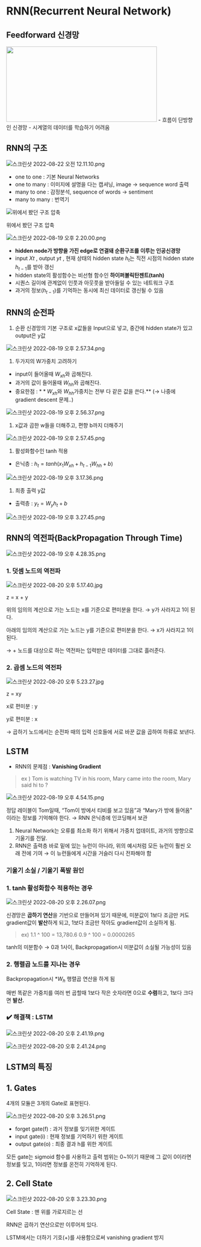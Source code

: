 # RNN(Recurrent Neural Network)

## Feedforward 신경망

<img src="https://github.com/eunbinni/TIL/blob/main/RNN/images/%25E1%2584%2589%25E1%2585%25B3%25E1%2584%258F%25E1%2585%25B3%25E1%2584%2585%25E1%2585%25B5%25E1%2586%25AB%25E1%2584%2589%25E1%2585%25A3%25E1%2586%25BA_2022-08-19_%25E1%2584%258B%25E1%2585%25A9%25E1%2584%2592%25E1%2585%25AE_2.10.46.png" width="400" height="200"/>
- 흐름이 단방향인 신경망
- 시계열의 데이터를 학습하기 어려움

## RNN의 구조

![스크린샷 2022-08-22 오전 12.11.10.png](https://github.com/eunbinni/TIL/blob/main/RNN/images/%25E1%2584%2589%25E1%2585%25B3%25E1%2584%258F%25E1%2585%25B3%25E1%2584%2585%25E1%2585%25B5%25E1%2586%25AB%25E1%2584%2589%25E1%2585%25A3%25E1%2586%25BA_2022-08-19_%25E1%2584%258B%25E1%2585%25A9%25E1%2584%2592%25E1%2585%25AE_2.20.00.png)

- one to one : 기본 Neural Networks
- one to many : 이미지에 설명을 다는 캡셔닝, image → sequence word 출력
- many to one : 감정분석, sequence of words → sentiment
- many to many : 번역기

![위에서 봤던 구조 압축](https://github.com/eunbinni/TIL/blob/main/RNN/images/%25E1%2584%2589%25E1%2585%25B3%25E1%2584%258F%25E1%2585%25B3%25E1%2584%2585%25E1%2585%25B5%25E1%2586%25AB%25E1%2584%2589%25E1%2585%25A3%25E1%2586%25BA_2022-08-19_%25E1%2584%258B%25E1%2585%25A9%25E1%2584%2592%25E1%2585%25AE_2.56.37.png)

위에서 봤던 구조 압축

![스크린샷 2022-08-19 오후 2.20.00.png](RNN(Recurrent%20Neural%20Network)%20b2bc3781f8754c7e86699248e4c78654/%25E1%2584%2589%25E1%2585%25B3%25E1%2584%258F%25E1%2585%25B3%25E1%2584%2585%25E1%2585%25B5%25E1%2586%25AB%25E1%2584%2589%25E1%2585%25A3%25E1%2586%25BA_2022-08-19_%25E1%2584%258B%25E1%2585%25A9%25E1%2584%2592%25E1%2585%25AE_2.20.00.png)

- **hidden node가 방향을 가진 edge로 연결돼 순환구조를 이루는 인공신경망**
- input $Xt$
, output $yt$ , 현재 상태의 hidden state  $h_{t}$는 직전 시점의 hidden state $h_{t-1}$를 받아 갱신
- hidden state의 활성함수는 비선형 함수인 **하이퍼볼릭탄젠트(tanh)**
- 시퀀스 길이에 관계없이 인풋과 아웃풋을 받아들일 수 있는 네트워크 구조
- 과거의 정보($h_{t-1}$)를 기억하는 동시에 최신 데이터로 갱신될 수 있음

## RNN의 순전파

1. 순환 신경망의 기본 구조로 x값들을 Input으로 넣고, 중간에 hidden state가 있고 output은 y값

![스크린샷 2022-08-19 오후 2.57.34.png](RNN(Recurrent%20Neural%20Network)%20b2bc3781f8754c7e86699248e4c78654/%25E1%2584%2589%25E1%2585%25B3%25E1%2584%258F%25E1%2585%25B3%25E1%2584%2585%25E1%2585%25B5%25E1%2586%25AB%25E1%2584%2589%25E1%2585%25A3%25E1%2586%25BA_2022-08-19_%25E1%2584%258B%25E1%2585%25A9%25E1%2584%2592%25E1%2585%25AE_2.57.34.png)

1. 두가지의 W가중치 고려하기
- input이 들어올때 $W_{xh}$와 곱해진다.
- 과거의 값이 들어올때 $W_{hh}$와 곱해진다.
- 중요한점 : $**W_{xh}$와 $W_{hh}$가중치는 전부 다 같은 값을 쓴다.** (→ 나중에 gradient descent 문제..)

![스크린샷 2022-08-19 오후 2.56.37.png](RNN(Recurrent%20Neural%20Network)%20b2bc3781f8754c7e86699248e4c78654/%25E1%2584%2589%25E1%2585%25B3%25E1%2584%258F%25E1%2585%25B3%25E1%2584%2585%25E1%2585%25B5%25E1%2586%25AB%25E1%2584%2589%25E1%2585%25A3%25E1%2586%25BA_2022-08-19_%25E1%2584%258B%25E1%2585%25A9%25E1%2584%2592%25E1%2585%25AE_2.56.37.png)

1. x값과 곱한 w들을 더해주고, 편향 b까지 더해주기

![스크린샷 2022-08-19 오후 2.57.45.png](RNN(Recurrent%20Neural%20Network)%20b2bc3781f8754c7e86699248e4c78654/%25E1%2584%2589%25E1%2585%25B3%25E1%2584%258F%25E1%2585%25B3%25E1%2584%2585%25E1%2585%25B5%25E1%2586%25AB%25E1%2584%2589%25E1%2585%25A3%25E1%2586%25BA_2022-08-19_%25E1%2584%258B%25E1%2585%25A9%25E1%2584%2592%25E1%2585%25AE_2.57.45.png)

1. 활성화함수인 tanh 적용
- 은닉층 : $h_{t} = tanh(x_{1} W_{xh} + h_{t-1} W_{hh} + b)$

![스크린샷 2022-08-19 오후 3.17.36.png](RNN(Recurrent%20Neural%20Network)%20b2bc3781f8754c7e86699248e4c78654/%25E1%2584%2589%25E1%2585%25B3%25E1%2584%258F%25E1%2585%25B3%25E1%2584%2585%25E1%2585%25B5%25E1%2586%25AB%25E1%2584%2589%25E1%2585%25A3%25E1%2586%25BA_2022-08-19_%25E1%2584%258B%25E1%2585%25A9%25E1%2584%2592%25E1%2585%25AE_3.17.36.png)

1. 최종 출력 y값
- 출력층 : $y_{t} = W_{y} h_{t} + b$

![스크린샷 2022-08-19 오후 3.27.45.png](RNN(Recurrent%20Neural%20Network)%20b2bc3781f8754c7e86699248e4c78654/%25E1%2584%2589%25E1%2585%25B3%25E1%2584%258F%25E1%2585%25B3%25E1%2584%2585%25E1%2585%25B5%25E1%2586%25AB%25E1%2584%2589%25E1%2585%25A3%25E1%2586%25BA_2022-08-19_%25E1%2584%258B%25E1%2585%25A9%25E1%2584%2592%25E1%2585%25AE_3.27.45.png)

## RNN의 역전파(BackPropagation Through Time)

![스크린샷 2022-08-19 오후 4.28.35.png](RNN(Recurrent%20Neural%20Network)%20b2bc3781f8754c7e86699248e4c78654/%25E1%2584%2589%25E1%2585%25B3%25E1%2584%258F%25E1%2585%25B3%25E1%2584%2585%25E1%2585%25B5%25E1%2586%25AB%25E1%2584%2589%25E1%2585%25A3%25E1%2586%25BA_2022-08-19_%25E1%2584%258B%25E1%2585%25A9%25E1%2584%2592%25E1%2585%25AE_4.28.35.png)

### 1. 덧셈 노드의 역전파

![스크린샷 2022-08-20 오후 5.17.40.jpg](RNN(Recurrent%20Neural%20Network)%20b2bc3781f8754c7e86699248e4c78654/%25E1%2584%2589%25E1%2585%25B3%25E1%2584%258F%25E1%2585%25B3%25E1%2584%2585%25E1%2585%25B5%25E1%2586%25AB%25E1%2584%2589%25E1%2585%25A3%25E1%2586%25BA_2022-08-20_%25E1%2584%258B%25E1%2585%25A9%25E1%2584%2592%25E1%2585%25AE_5.17.40.jpg)

z = x + y 

위의 임의의 계산으로 가는 노드는 x를 기준으로 편미분을 한다. → y가 사라지고 1이 된다.

아래의 임의의 계산으로 가는 노드는 y를 기준으로 편미분을 한다. → x가 사라지고 1이 된다.

→ + 노드를 대상으로 하는 역전파는 입력받은 데이터를 그대로 흘러준다.

### 2. 곱셈 노드의 역전파

![스크린샷 2022-08-20 오후 5.23.27.jpg](RNN(Recurrent%20Neural%20Network)%20b2bc3781f8754c7e86699248e4c78654/%25E1%2584%2589%25E1%2585%25B3%25E1%2584%258F%25E1%2585%25B3%25E1%2584%2585%25E1%2585%25B5%25E1%2586%25AB%25E1%2584%2589%25E1%2585%25A3%25E1%2586%25BA_2022-08-20_%25E1%2584%258B%25E1%2585%25A9%25E1%2584%2592%25E1%2585%25AE_5.23.27.jpg)

z = xy

x로 편미분 : y

y로 편미분 : x

→ 곱하기 노드에서는 순전파 때의 입력 신호들에 서로 바꾼 값을 곱하여 하류로 보낸다.

## LSTM

- RNN의 문제점 : **Vanishing Gradient**

> ex ) Tom is watching TV in his room, Mary came into the room, Mary said hi to ?
> 

![스크린샷 2022-08-19 오후 4.54.15.png](RNN(Recurrent%20Neural%20Network)%20b2bc3781f8754c7e86699248e4c78654/%25E1%2584%2589%25E1%2585%25B3%25E1%2584%258F%25E1%2585%25B3%25E1%2584%2585%25E1%2585%25B5%25E1%2586%25AB%25E1%2584%2589%25E1%2585%25A3%25E1%2586%25BA_2022-08-19_%25E1%2584%258B%25E1%2585%25A9%25E1%2584%2592%25E1%2585%25AE_4.54.15.png)

정답 레이블이 Tom일때, “Tom이 방에서 티비를 보고 있음”과 “Mary가 방에 들어옴" 이라는 정보를 기억해야 한다. → RNN 은닉층에 인코딩해서 보관

1. Neural Network는 오류를 최소화 하기 위해서 가중치 업데이트, 과거의 방향으로 기울기를 전달. 
2. RNN은 출력층 바로 밑에 있는 뉴런이 아니라, 위의 예시처럼 모든 뉴런이 훨씬 오래 전에 기여 → 이 뉴런들에게 시간을 거슬러 다시 전파해야 함

### **기울기 소실 / 기울기 폭발 원인**

### 1. tanh 활성화함수 적용하는 경우

![스크린샷 2022-08-20 오후 2.26.07.png](RNN(Recurrent%20Neural%20Network)%20b2bc3781f8754c7e86699248e4c78654/%25E1%2584%2589%25E1%2585%25B3%25E1%2584%258F%25E1%2585%25B3%25E1%2584%2585%25E1%2585%25B5%25E1%2586%25AB%25E1%2584%2589%25E1%2585%25A3%25E1%2586%25BA_2022-08-20_%25E1%2584%258B%25E1%2585%25A9%25E1%2584%2592%25E1%2585%25AE_2.26.07.png)

신경망은 **곱하기 연산**을 기반으로 만들어져 있기 때문에, 미분값이 1보다 조금만 커도 gradient값이 **발산**하게 되고, 1보다 조금만 작아도 gradient값이 소실하게 됨.

> ex) 1.1 ^ 100 = 13,780.6
0.9 ^ 100 = 0.0000265
> 

tanh의 미분함수 → 0과 1사이, Backpropagation시 미분값이 소실될 가능성이 있음

### 2. 행렬곱 노드를 지나는 경우

Backpropagation시 $\ast W_{h}$ 행렬곱 연산을 하게 됨

매번 똑같은 가중치를 여러 번 곱할때 1보다 작은 숫자라면 0으로 **수렴**하고, 1보다 크다면 **발산.**

### ✔️ 해결책 : LSTM

![스크린샷 2022-08-20 오후 2.41.19.png](RNN(Recurrent%20Neural%20Network)%20b2bc3781f8754c7e86699248e4c78654/%25E1%2584%2589%25E1%2585%25B3%25E1%2584%258F%25E1%2585%25B3%25E1%2584%2585%25E1%2585%25B5%25E1%2586%25AB%25E1%2584%2589%25E1%2585%25A3%25E1%2586%25BA_2022-08-20_%25E1%2584%258B%25E1%2585%25A9%25E1%2584%2592%25E1%2585%25AE_2.41.19.png)

![스크린샷 2022-08-20 오후 2.41.24.png](RNN(Recurrent%20Neural%20Network)%20b2bc3781f8754c7e86699248e4c78654/%25E1%2584%2589%25E1%2585%25B3%25E1%2584%258F%25E1%2585%25B3%25E1%2584%2585%25E1%2585%25B5%25E1%2586%25AB%25E1%2584%2589%25E1%2585%25A3%25E1%2586%25BA_2022-08-20_%25E1%2584%258B%25E1%2585%25A9%25E1%2584%2592%25E1%2585%25AE_2.41.24.png)

## LSTM의 특징

## 1. Gates

4개의 모듈은 3개의 Gate로 표현된다.

![스크린샷 2022-08-20 오후 3.26.51.png](RNN(Recurrent%20Neural%20Network)%20b2bc3781f8754c7e86699248e4c78654/%25E1%2584%2589%25E1%2585%25B3%25E1%2584%258F%25E1%2585%25B3%25E1%2584%2585%25E1%2585%25B5%25E1%2586%25AB%25E1%2584%2589%25E1%2585%25A3%25E1%2586%25BA_2022-08-20_%25E1%2584%258B%25E1%2585%25A9%25E1%2584%2592%25E1%2585%25AE_3.26.51.png)

- forget gate(f) : 과거 정보를 잊기위한 게이트
- input gate(i) : 현재 정보를 기억하기 위한 게이트
- output gate(o) : 최종 결과 h를 위한 게이트

모든 gate는 sigmoid 함수를 사용하고 출력 범위는 0~1이기 때문에 그 값이 0이라면 정보를 잊고, 1이라면 정보를 온전히 기억하게 된다.

## 2. Cell State

![스크린샷 2022-08-20 오후 3.23.30.png](RNN(Recurrent%20Neural%20Network)%20b2bc3781f8754c7e86699248e4c78654/%25E1%2584%2589%25E1%2585%25B3%25E1%2584%258F%25E1%2585%25B3%25E1%2584%2585%25E1%2585%25B5%25E1%2586%25AB%25E1%2584%2589%25E1%2585%25A3%25E1%2586%25BA_2022-08-20_%25E1%2584%258B%25E1%2585%25A9%25E1%2584%2592%25E1%2585%25AE_3.23.30.png)

Cell State : 맨 위를 가로지르는 선

RNN은 곱하기 연산으로만 이루어져 있다.

LSTM에서는 더하기 기호(+)를 사용함으로써 vanishing gradient 방지
